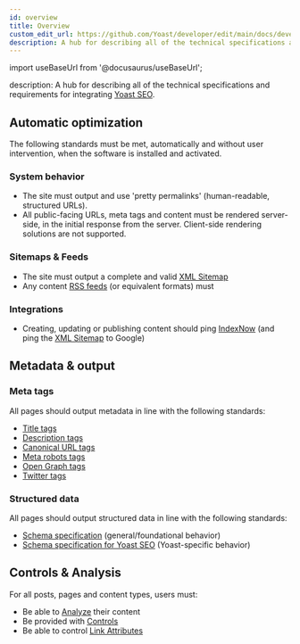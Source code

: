 ```yaml
---
id: overview
title: Overview
custom_edit_url: https://github.com/Yoast/developer/edit/main/docs/development/integrating.md
description: A hub for describing all of the technical specifications and requirements for integrating Yoast SEO.
---
```

import useBaseUrl from '@docusaurus/useBaseUrl';

description: A hub for describing all of the technical specifications and requirements for integrating [Yoast SEO](https://yoast.com/wordpress/plugins/seo/).

## Automatic optimization
The following standards must be met, automatically and without user intervention, when the software is installed and activated.
### System behavior
* The site must output and use 'pretty permalinks' (human-readable, structured URLs).
* All public-facing URLs, meta tags and content must be rendered server-side, in the initial response from the server. Client-side rendering solutions are not supported.
### Sitemaps & Feeds
* The site must output a complete and valid [XML Sitemap](features/xml-sitemaps/functional-specification.md)
* Any content [RSS feeds](features/rss-feeds/functional-specification.md) (or equivalent formats) must 
### Integrations
* Creating, updating or publishing content should ping [IndexNow](features/indexnow/functional-specification.md) (and ping the [XML Sitemap](features/xml-sitemaps/functional-specification.md) to Google)
## Metadata & output
### Meta tags
All pages should output metadata in line with the following standards:
* [Title tags](features/seo-tags/titles/functional-specification.md)
* [Description tags](features/seo-tags/descriptions/functional-specification.md)
* [Canonical URL tags](features/seo-tags/canonical-urls/functional-specification.md)
* [Meta robots tags](features/seo-tags/meta-robots/functional-specification.md)
* [Open Graph tags](features/opengraph/functional-specification.md)
* [Twitter tags](features/twitter/functional-specification.md)

### Structured data
All pages should output structured data in line with the following standards:
* [Schema specification](features/schema/functional-specification.md) (general/foundational behavior)
* [Schema specification for Yoast SEO](features/schema/plugins/yoast-seo.md) (Yoast-specific behavior)

## Controls & Analysis
For all posts, pages and content types, users must:
* Be able to [Analyze](features/analysis/overview.md) their content
* Be provided with [Controls](features/controls/overview.md)
* Be able to control [Link Attributes](features/link-attributes/overview.md)